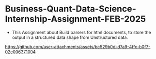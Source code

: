 # Business-Quant-Data-Science-Internship-Assignment-FEB-2025
  * This Assignment about Build parsers for html documents, to store the output in a structured data shape from Unstructured data.


https://github.com/user-attachments/assets/bc529b0d-d7a9-4ffc-b0f7-02e006371004

